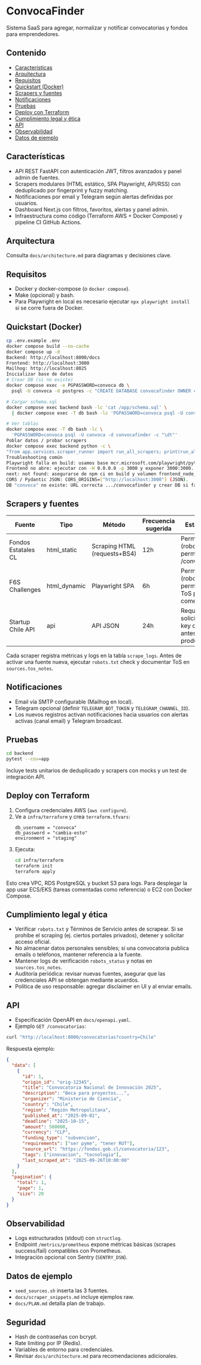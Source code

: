 # ConvocaFinder

Sistema SaaS para agregar, normalizar y notificar convocatorias y fondos para emprendedores.

## Contenido
- [Características](#características)
- [Arquitectura](#arquitectura)
- [Requisitos](#requisitos)
- [Quickstart (Docker)](#quickstart-docker)
- [Scrapers y fuentes](#scrapers-y-fuentes)
- [Notificaciones](#notificaciones)
- [Pruebas](#pruebas)
- [Deploy con Terraform](#deploy-con-terraform)
- [Cumplimiento legal y ética](#cumplimiento-legal-y-ética)
- [API](#api)
- [Observabilidad](#observabilidad)
- [Datos de ejemplo](#datos-de-ejemplo)

## Características
- API REST FastAPI con autenticación JWT, filtros avanzados y panel admin de fuentes.
- Scrapers modulares (HTML estático, SPA Playwright, API/RSS) con deduplicado por fingerprint y fuzzy matching.
- Notificaciones por email y Telegram según alertas definidas por usuarios.
- Dashboard Next.js con filtros, favoritos, alertas y panel admin.
- Infraestructura como código (Terraform AWS + Docker Compose) y pipeline CI GitHub Actions.

## Arquitectura
Consulta `docs/architecture.md` para diagramas y decisiones clave.

## Requisitos
- Docker y docker-compose (o `docker compose`).
- Make (opcional) y bash.
- Para Playwright en local es necesario ejecutar `npx playwright install` si se corre fuera de Docker.

## Quickstart (Docker)

```bash
cp .env.example .env
docker compose build --no-cache
docker compose up -d
Backend: http://localhost:8000/docs
Frontend: http://localhost:3000
Mailhog: http://localhost:8025
Inicializar base de datos
# Crear DB (si no existe)
docker compose exec -e PGPASSWORD=convoca db \
  psql -U convoca -d postgres -c "CREATE DATABASE convocafinder OWNER convoca;"

# Cargar schema.sql
docker compose exec backend bash -lc 'cat /app/schema.sql' \
  | docker compose exec -T db bash -lc 'PGPASSWORD=convoca psql -U convoca -d convocafinder'

# Ver tablas
docker compose exec -T db bash -lc \
  'PGPASSWORD=convoca psql -U convoca -d convocafinder -c "\dt"'
Poblar datos / probar scrapers
docker compose exec backend python -c \
"from app.services.scraper_runner import run_all_scrapers; print(run_all_scrapers())"
Troubleshooting común
Playwright falla en build: usamos base mcr.microsoft.com/playwright/python:v1.41.1-jammy.
Frontend no abre: ejecutar con -H 0.0.0.0 -p 3000 y exponer 3000:3000.
next: not found: asegurarse de npm ci en build y volumen frontend_node_modules.
CORS / Pydantic JSON: CORS_ORIGINS=["http://localhost:3000"] (JSON).
DB "convoca" no existe: URL correcta .../convocafinder y crear DB si falta.
```

## Scrapers y fuentes
| Fuente | Tipo | Método | Frecuencia sugerida | Estado legal |
|--------|------|--------|---------------------|--------------|
| Fondos Estatales CL | html_static | Scraping HTML (requests+BS4) | 12h | Permitido (robots.txt permite /convocatorias) |
| F6S Challenges | html_dynamic | Playwright SPA | 6h | Permitido (robots.txt permite, revisar ToS para uso comercial) |
| Startup Chile API | api | API JSON | 24h | Requiere solicitar API key oficial antes de producción |

Cada scraper registra métricas y logs en la tabla `scrape_logs`. Antes de activar una fuente nueva, ejecutar `robots.txt` check y documentar ToS en `sources.tos_notes`.

## Notificaciones
- Email vía SMTP configurable (Mailhog en local).
- Telegram opcional (definir `TELEGRAM_BOT_TOKEN` y `TELEGRAM_CHANNEL_ID`).
- Los nuevos registros activan notificaciones hacia usuarios con alertas activas (canal email) y Telegram broadcast.

## Pruebas
```bash
cd backend
pytest --cov=app
```
Incluye tests unitarios de deduplicado y scrapers con mocks y un test de integración API.

## Deploy con Terraform
1. Configura credenciales AWS (`aws configure`).
2. Ve a `infra/terraform` y crea `terraform.tfvars`:
   ```hcl
   db_username = "convoca"
   db_password = "cambia-esto"
   environment = "staging"
   ```
3. Ejecuta:
   ```bash
   cd infra/terraform
   terraform init
   terraform apply
   ```
Esto crea VPC, RDS PostgreSQL y bucket S3 para logs. Para desplegar la app usar ECS/EKS (tareas comentadas como referencia) o EC2 con Docker Compose.

## Cumplimiento legal y ética
- Verificar `robots.txt` y Términos de Servicio antes de scrapear. Si se prohíbe el scraping (ej. ciertos portales privados), detener y solicitar acceso oficial.
- No almacenar datos personales sensibles; si una convocatoria publica emails o teléfonos, mantener referencia a la fuente.
- Mantener logs de verificación `robots_status` y notas en `sources.tos_notes`.
- Auditoría periódica: revisar nuevas fuentes, asegurar que las credenciales API se obtengan mediante acuerdos.
- Política de uso responsable: agregar disclaimer en UI y al enviar emails.

## API
- Especificación OpenAPI en `docs/openapi.yaml`.
- Ejemplo `GET /convocatorias`:
```bash
curl "http://localhost:8000/convocatorias?country=Chile"
```
Respuesta ejemplo:
```json
{
  "data": [
    {
      "id": 1,
      "origin_id": "orig-12345",
      "title": "Convocatoria Nacional de Innovación 2025",
      "description": "Beca para proyectos...",
      "organizer": "Ministerio de Ciencia",
      "country": "Chile",
      "region": "Región Metropolitana",
      "published_at": "2025-09-01",
      "deadline": "2025-10-15",
      "amount": 500000,
      "currency": "CLP",
      "funding_type": "subvencion",
      "requirements": ["ser pyme", "tener RUT"],
      "source_url": "https://fondos.gob.cl/convocatoria/123",
      "tags": ["innovacion", "tecnologia"],
      "last_scraped_at": "2025-09-26T10:00:00"
    }
  ],
  "pagination": {
    "total": 1,
    "page": 1,
    "size": 20
  }
}
```

## Observabilidad
- Logs estructurados (stdout) con `structlog`.
- Endpoint `/metrics/prometheus` expone métricas básicas (scrapes success/fail) compatibles con Prometheus.
- Integración opcional con Sentry (`SENTRY_DSN`).

## Datos de ejemplo
- `seed_sources.sh` inserta las 3 fuentes.
- `docs/scraper_snippets.md` incluye ejemplos raw.
- `docs/PLAN.md` detalla plan de trabajo.

## Seguridad
- Hash de contraseñas con bcrypt.
- Rate limiting por IP (Redis).
- Variables de entorno para credenciales.
- Revisar `docs/architecture.md` para recomendaciones adicionales.

